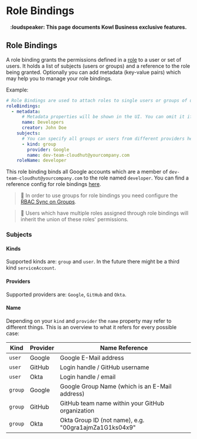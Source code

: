 # Role Bindings

<p align="center">
<b>:loudspeaker: This page documents Kowl Business exclusive features.</b>
</p>

## Role Bindings

A role binding grants the permissions defined in a [role](./roles.md) to a user or set of users. It holds a list of subjects (users or groups) and a reference to the role being granted. Optionally you can add metadata (key-value pairs) which may help you to manage your role bindings.

Example:

```yaml
# Role Bindings are used to attach roles to single users or groups of users
roleBindings:
  - metadata:
      # Metadata properties will be shown in the UI. You can omit it if you want to
      name: Developers
      creator: John Doe
    subjects:
      # You can specify all groups or users from different providers here which shall be bound to the same role
      - kind: group
        provider: Google
        name: dev-team-cloudhut@yourcompany.com
    roleName: developer
```

This role binding binds all Google accounts which are a member of `dev-team-cloudhut@yourcompany.com` to the role named `developer`. You can find a reference config for role bindings [here](/config/kowl-business-role-bindings.yaml).

> :triangular_flag_on_post: In order to use groups for role bindings you need configure the [RBAC Sync on Groups](./groups-sync.md).

> :triangular_flag_on_post: Users which have multiple roles assigned through role bindings will inherit the union of these roles' permissions.

### Subjects

#### Kinds

Supported kinds are: `group` and `user`. In the future there might be a third kind `serviceAccount`.

#### Providers

Supported providers are: `Google`, `GitHub` and `Okta`.

#### Name

Depending on your `kind` and `provider` the `name` property may refer to different things. This is an overview to what it refers for every possible case:

| Kind    | Provider | Name Reference                                        |
| ------- | -------- | ----------------------------------------------------- |
| `user`  | Google   | Google E-Mail address                                 |
| `user`  | GitHub   | Login handle / GitHub username                        |
| `user`  | Okta     | Login handle / email                                  |
| `group` | Google   | Google Group Name (which is an E-Mail address)        |
| `group` | GitHub   | GitHub team name within your GitHub organization      |
| `group` | Okta     | Okta Group ID (not name), e.g. "00gra1ajmZa1G1ks04x9" |
